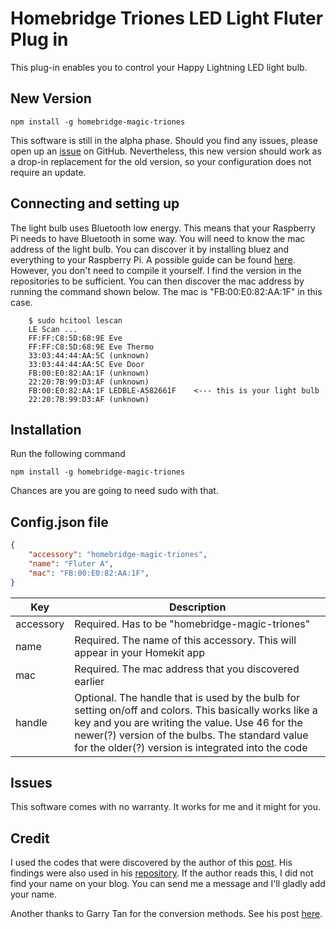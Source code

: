 # Homebridge Triones LED Light Fluter Plug in

This plug-in enables you to control your Happy Lightning LED light bulb.

## New Version

```shell
npm install -g homebridge-magic-triones
```

This software is still in the alpha phase. Should you find any issues, please open up an
[issue](https://github.com/v0r73x/homebridge-magic-triones/issues/new) on
GitHub. Nevertheless, this new version should work as a drop-in replacement for the old version, so
your configuration does not require an update.

## Connecting and setting up

The light bulb uses Bluetooth low energy. This means that your Raspberry Pi needs to have Bluetooth
in some way. You will need to know the mac address of the light bulb. You can discover it by
installing bluez and everything to your Raspberry Pi. A possible guide can be found
[here](http://www.elinux.org/RPi_Bluetooth_LE). However, you don't need to compile it yourself.
I find the version in the repositories to be sufficient. You can then discover the mac address
by running the command shown below. The mac is "FB:00:E0:82:AA:1F" in this case.

```shell
	$ sudo hcitool lescan
	LE Scan ...
	FF:FF:C8:5D:68:9E Eve
	FF:FF:C8:5D:68:9E Eve Thermo
	33:03:44:44:AA:5C (unknown)
	33:03:44:44:AA:5C Eve Door
	FB:00:E0:82:AA:1F (unknown)
	22:20:7B:99:D3:AF (unknown)
	FB:00:E0:82:AA:1F LEDBLE-A582661F    <--- this is your light bulb
	22:20:7B:99:D3:AF (unknown)
```

## Installation

Run the following command

```shell
npm install -g homebridge-magic-triones
```

Chances are you are going to need sudo with that.

## Config.json file

```json
{
    "accessory": "homebridge-magic-triones",
    "name": "Fluter A",
    "mac": "FB:00:E0:82:AA:1F",
}
```

| Key       | Description                                                                                                                                                                                                                                                       |
| --------- | ----------------------------------------------------------------------------------------------------------------------------------------------------------------------------------------------------------------------------------------------------------------- |
| accessory | Required. Has to be "homebridge-magic-triones"                                                                                                                                                                                                                             |
| name      | Required. The name of this accessory. This will appear in your Homekit app                                                                                                                                                                                        |
| mac       | Required. The mac address that you discovered earlier                                                                                                                                                                                                             |
| handle    | Optional. The handle that is used by the bulb for setting on/off and colors. This basically works like a key and you are writing the value. Use 46 for the newer(?) version of the bulbs. The standard value for the older(?) version is integrated into the code |

## Issues

This software comes with no warranty. It works for me and it might for you.

## Credit

I used the codes that were discovered by the author of this [post](https://bene.tweakblogs.net/blog/12447/connect-a-bluetooth-lightbulb-to-philips-hue). His findings were also used in his [repository](https://github.com/b0tting/magicbluehue). If the author reads this, I did not find your name on your blog. You can send me a message and I'll gladly add your name.

Another thanks to Garry Tan for the conversion methods. See his post [here](http://axonflux.com/handy-rgb-to-hsl-and-rgb-to-hsv-color-model-c).
